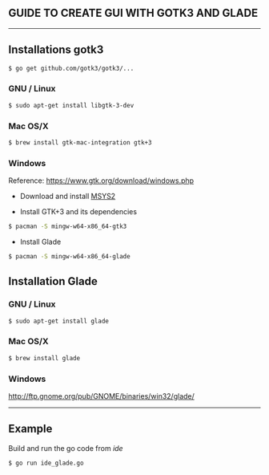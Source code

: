 GUIDE TO CREATE GUI WITH GOTK3 AND GLADE
---------------------------------------

___________________

Installations gotk3
-------------------

```bash
$ go get github.com/gotk3/gotk3/...
```

### GNU / Linux

```bash
$ sudo apt-get install libgtk-3-dev
```

### Mac OS/X

```bash
$ brew install gtk-mac-integration gtk+3
```

### Windows

Reference: https://www.gtk.org/download/windows.php

- Download and install [MSYS2](http://www.msys2.org/)

- Install GTK+3 and its dependencies

```bash
$ pacman -S mingw-w64-x86_64-gtk3
```

- Install Glade

```bash
$ pacman -S mingw-w64-x86_64-glade
```

Installation Glade
------------------

### GNU / Linux

```bash
$ sudo apt-get install glade
```

### Mac OS/X

```bash
$ brew install glade
```

### Windows

http://ftp.gnome.org/pub/GNOME/binaries/win32/glade/

___________________
Example
-------

Build and run the go code from _ide_

```bash
$ go run ide_glade.go
```